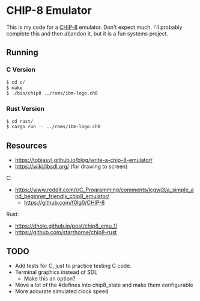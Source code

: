 # CHIP-8 Emulator

This is my code for a [CHIP-8](https://en.wikipedia.org/wiki/CHIP-8)
emulator. Don't expect much. I'll probably complete this and then
abandon it, but it is a fun systems project.

## Running

### C Version

```sh
$ cd c/
$ make
$ ./bin/chip8 ../roms/ibm-logo.ch8
```

### Rust Version

```sh
$ cd rust/
$ cargo run -- ../roms/ibm-logo.ch8
```

## Resources

- https://tobiasvl.github.io/blog/write-a-chip-8-emulator/
- https://wiki.libsdl.org/ (for drawing to screen)

C:
- https://www.reddit.com/r/C_Programming/comments/lcgwj3/a_simple_and_beginner_friendly_chip8_emulator/
  - https://github.com/f0lg0/CHIP-8

Rust:
- https://dhole.github.io/post/chip8_emu_1/
- https://github.com/starrhorne/chip8-rust

## TODO

- Add tests for C, just to practice testing C code.
- Terminal graphics instead of SDL
  - Make this an option?
- Move a lot of the #defines into chip8_state and make them configurable
- More accurate simulated clock speed
